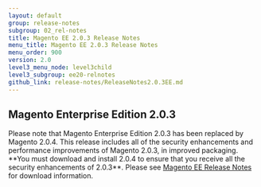 ```yaml
---
layout: default
group: release-notes
subgroup: 02_rel-notes
title: Magento EE 2.0.3 Release Notes 
menu_title: Magento EE 2.0.3 Release Notes 
menu_order: 900
version: 2.0
level3_menu_node: level3child
level3_subgroup: ee20-relnotes
github_link: release-notes/ReleaseNotes2.0.3EE.md
---
```


<h2>Magento Enterprise Edition 2.0.3</h2>
Please note that Magento Enterprise Edition 2.0.3 has been replaced by Magento 2.0.4. This release includes all of the security enhancements and performance improvements of Magento 2.0.3, in improved packaging. **You must download and install 2.0.4 to ensure that you receive all the security enhancements of 2.0.3**. Please see  <a href="{{page.baseurl}}release-notes/ReleaseNotes2.0.4EE.html" target="_blank">Magento EE Release Notes</a> for download information. 

